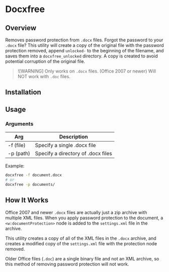# Docxfree

## Overview

Removes password protection from `.docx` files.
Forgot the password to your `.docx` file?
This utility will create a copy of the original file with
the password protection removed, append `unlocked-` to the beginning
of the filename, and saves them into a `docxfree_unlocked` directory.
A copy is created to avoid potential corruption of the original file.

> ![WARNING]
> Only works on `.docx` files. (Office 2007 or newer)
> Will NOT work with `.doc` files.

## Installation

## Usage

### Arguments

| Arg       | Description                        |
| --------- | ---------------------------------- |
| -f (file) | Specify a single .docx file        |
| -p (path) | Specify a directory of .docx files |

Example:

```sh
docxfree -f document.docx
# or
docxfree -p documents/
```

## How It Works

Office 2007 and newer `.docx` files are actually just a zip archive with
multiple XML files. When you apply password protection to the document,
a `<w:documentProtection>` node is added to the `settings.xml` file in the archive.

This utility creates a copy of all of the XML files in the `.docx` archive,
and creates a modified copy of the `settings.xml` file with the protection node
removed.

Older Office files (`.doc`) are a single binary file and not an XML archive,
so this method of removing password protection will not work.
